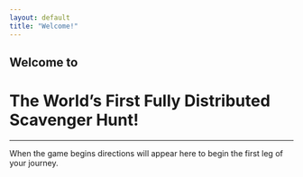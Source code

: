 ```yaml
---
layout: default
title: "Welcome!"
---
```



##  Welcome to
# The World’s First Fully Distributed Scavenger Hunt!

---





When the game begins directions will appear here to begin the first leg of your journey.